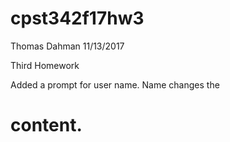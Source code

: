 # cpst342f17hw3
Thomas Dahman
11/13/2017

Third Homework

Added a prompt for user name.  Name changes the <h1> content.